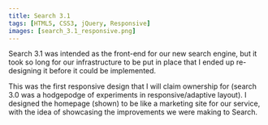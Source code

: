 ```yaml
---
title: Search 3.1
tags: [HTML5, CSS3, jQuery, Responsive]
images: [search_3.1_responsive.png]
---
```

Search 3.1 was intended as the front-end for our new search engine, but it took so long for our infrastructure to be put in place that I ended up re-designing it before it could be implemented.

This was the first responsive design that I will claim ownership for (search 3.0 was a hodgepodge of experiments in responsive/adaptive layout).  I designed the homepage (shown) to be like a marketing site for our service, with the idea of showcasing the improvements we were making to Search.
